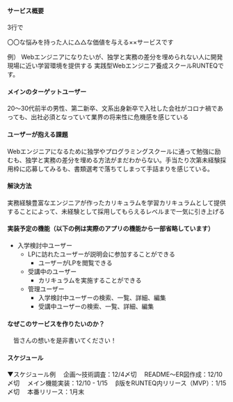 #### サービス概要
3行で

〇〇な悩みを持った人に△△な価値を与える××サービスです

例）
Webエンジニアになりたいが、独学と実務の差分を埋められない人に開発現場に近い学習環境を提供する
実践型Webエンジニア養成スクールRUNTEQです。

#### メインのターゲットユーザー
20〜30代前半の男性、第二新卒、文系出身新卒で入社した会社がコロナ禍であっても、出社必須となっていて業界の将来性に危機感を感じている

#### ユーザーが抱える課題
Webエンジニアになるために独学やプログラミングスクールに通って勉強に励むも、独学と実務の差分を埋める方法がまだわからない。手当たり次第未経験採用枠に応募してみるも、書類選考で落ちてしまって手詰まりを感じている。

#### 解決方法
実務経験豊富なエンジニアが作ったカリキュラムを学習カリキュラムとして提供することによって、未経験として採用してもらえるレベルまで一気に引き上げる

#### 実装予定の機能（以下の例は実際のアプリの機能から一部省略しています）
- 入学検討中ユーザー
  - LPに訪れたユーザーが説明会に参加することができる
    - ユーザーがLPを閲覧できる
  - 受講中のユーザー
    - カリキュラムを実施することができる
  - 管理ユーザー
    - 入学検討中ユーザーの検索、一覧、詳細、編集
    - 受講中ユーザーの検索、一覧、詳細、編集

#### なぜこのサービスを作りたいのか？
　皆さんの想いを是非書いてください！

#### スケジュール
▼スケジュール例
　企画〜技術調査：12/4〆切
　README〜ER図作成：12/10 〆切
　メイン機能実装：12/10 - 1/15
　β版をRUNTEQ内リリース（MVP）：1/15〆切
　本番リリース：1月末